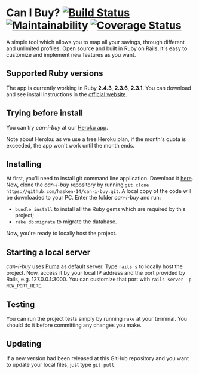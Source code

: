 # Can I Buy? [![Build Status](https://travis-ci.org/hasken-14/can-i-buy.svg?branch=master)](https://travis-ci.org/hasken-14/can-i-buy) [![Maintainability](https://api.codeclimate.com/v1/badges/14333236233f66a20c6e/maintainability)](https://codeclimate.com/github/hasken-14/can-i-buy/maintainability) [![Coverage Status](https://coveralls.io/repos/github/hasken-14/can-i-buy/badge.svg?branch=master)](https://coveralls.io/github/hasken-14/can-i-buy?branch=master)

A simple tool which allows you to map all your savings, through different and unlimited profiles. Open source and built in Ruby on Rails, it's easy to customize and implement new features as you want.

## Supported Ruby versions

The app is currently working in Ruby __2.4.3__, __2.3.6__, __2.3.1__. You can download and see install instructions in the [official website](https://www.ruby-lang.org/en/).

## Trying before install

You can try _can-i-buy_ at our [Heroku app](https://can-i-buy.herokuapp.com/). 

Note about Heroku: as we use a free Heroku plan, if the month's quota is exceeded, the app won't work until the month ends.

## Installing

At first, you'll need to install git command line application. Download it [here](https://git-scm.com/downloads).
Now, clone the _can-i-buy_ repository by running `git clone https://github.com/hasken-14/can-i-buy.git`. A local copy of the code will be downloaded to your PC. Enter the folder _can-i-buy_ and run:

* `bundle install` to install all the Ruby gems which are required by this project;
* `rake db:migrate` to migrate the database.

Now, you're ready to locally host the project.

## Starting a local server

_can-i-buy_ uses [Puma](https://github.com/puma/puma) as default server. Type `rails s` to locally host the project.
Now, access it by your local IP address and the port provided by Rails, e.g. 127.0.0.1:3000. You can customize that port with `rails server -p NEW_PORT_HERE`.

## Testing

You can run the project tests simply by running `rake` at your terminal. You should do it before committing any changes you make.

## Updating

If a new version had been released at this GitHub repository and you want to update your local files, just type `git pull`.
